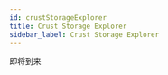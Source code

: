 ```yaml
---
id: crustStorageExplorer
title: Crust Storage Explorer
sidebar_label: Crust Storage Explorer
---
```


即将到来